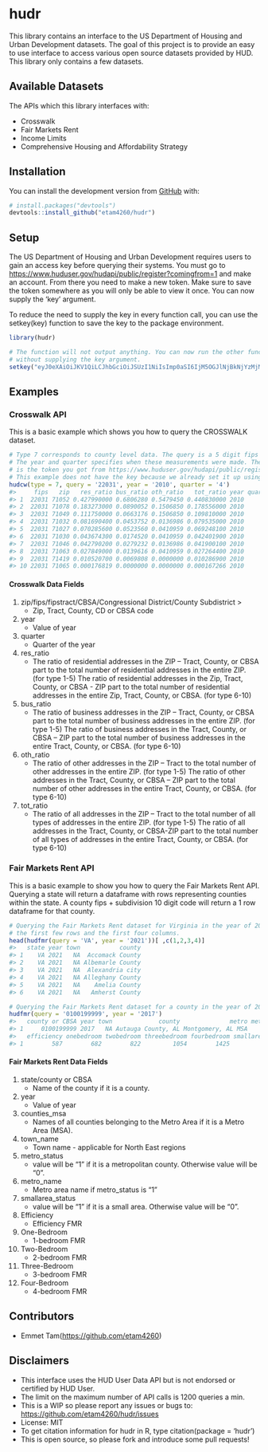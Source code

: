 
<!-- README.md is generated from README.Rmd. Please edit that file -->

# hudr

<!-- badges: start -->
<!-- badges: end -->

This library contains an interface to the US Department of Housing and
Urban Development datasets. The goal of this project is to provide an
easy to use interface to access various open source datasets provided by
HUD. This library only contains a few datasets.

## Available Datasets

The APIs which this library interfaces with:

-   Crosswalk
-   Fair Markets Rent
-   Income Limits
-   Comprehensive Housing and Affordability Strategy

## Installation

You can install the development version from
[GitHub](https://github.com/) with:

``` r
# install.packages("devtools")
devtools::install_github("etam4260/hudr")
```

## Setup

The US Department of Housing and Urban Development requires users to
gain an access key before querying their systems. You must go to
<https://www.huduser.gov/hudapi/public/register?comingfrom=1> and make
an account. From there you need to make a new token. Make sure to save
the token somewhere as you will only be able to view it once. You can
now supply the ‘key’ argument.

To reduce the need to supply the key in every function call, you can use
the setkey(key) function to save the key to the package environment.

``` r
library(hudr)

# The function will not output anything. You can now run the other functions
# without supplying the key argument.
setkey("eyJ0eXAiOiJKV1QiLCJhbGciOiJSUzI1NiIsImp0aSI6IjM5OGJlNjBkNjYzMjM1ZmE2NzQxYWY5ZmViM2QzMDBkNDY3NTliYjgzMzhmNjJiZTE3ZDc4MmE0YWNhYjU2ZmMyMTIxMjM1MjJkYTVjNzY1In0.eyJhdWQiOiI2IiwianRpIjoiMzk4YmU2MGQ2NjMyMzVmYTY3NDFhZjlmZWIzZDMwMGQ0Njc1OWJiODMzOGY2MmJlMTdkNzgyYTRhY2FiNTZmYzIxMjEyMzUyMmRhNWM3NjUiLCJpYXQiOjE2NDI5ODg1MTgsIm5iZiI6MTY0Mjk4ODUxOCwiZXhwIjoxOTU4NTIxMzE3LCJzdWIiOiIyOTA3NCIsInNjb3BlcyI6W119.Ke0N8s797ohuGArbGb7rAMsLKDAWqP6mdItM8KjFQjHDMn8NYBazD8WopijiezC4wgV-n4n41NW4tSivV8yVow")
```

## Examples

### Crosswalk API

This is a basic example which shows you how to query the CROSSWALK
dataset.

``` r
# Type 7 corresponds to county level data. The query is a 5 digit fips code.
# The year and quarter specifies when these measurements were made. The key argument
# is the token you got from https://www.huduser.gov/hudapi/public/register?comingfrom=1
# This example does not have the key because we already set it up using setkey()
hudcw(type = 7, query = '22031', year = '2010', quarter = '4')
#>     fips   zip   res_ratio bus_ratio oth_ratio   tot_ratio year quarter
#> 1  22031 71052 0.427990000 0.6806280 0.5479450 0.440830000 2010       4
#> 2  22031 71078 0.183273000 0.0890052 0.1506850 0.178556000 2010       4
#> 3  22031 71049 0.111750000 0.0663176 0.1506850 0.109810000 2010       4
#> 4  22031 71032 0.081690400 0.0453752 0.0136986 0.079535000 2010       4
#> 5  22031 71027 0.070285600 0.0523560 0.0410959 0.069248100 2010       4
#> 6  22031 71030 0.043674300 0.0174520 0.0410959 0.042401900 2010       4
#> 7  22031 71046 0.042790200 0.0279232 0.0136986 0.041900100 2010       4
#> 8  22031 71063 0.027849000 0.0139616 0.0410959 0.027264400 2010       4
#> 9  22031 71419 0.010520700 0.0069808 0.0000000 0.010286900 2010       4
#> 10 22031 71065 0.000176819 0.0000000 0.0000000 0.000167266 2010       4
```

#### Crosswalk Data Fields

1.  zip/fips/fipstract/CBSA/Congressional District/County
    Subdistrict &gt;
    -   Zip, Tract, County, CD or CBSA code
2.  year
    -   Value of year
3.  quarter
    -   Quarter of the year
4.  res\_ratio
    -   The ratio of residential addresses in the ZIP – Tract, County,
        or CBSA part to the total number of residential addresses in the
        entire ZIP. (for type 1-5) The ratio of residential addresses in
        the Zip, Tract, County, or CBSA - ZIP part to the total number
        of residential addresses in the entire Zip, Tract, County, or
        CBSA. (for type 6-10)
5.  bus\_ratio
    -   The ratio of business addresses in the ZIP – Tract, County, or
        CBSA part to the total number of business addresses in the
        entire ZIP. (for type 1-5) The ratio of business addresses in
        the Tract, County, or CBSA – ZIP part to the total number of
        business addresses in the entire Tract, County, or CBSA. (for
        type 6-10)
6.  oth\_ratio
    -   The ratio of other addresses in the ZIP – Tract to the total
        number of other addresses in the entire ZIP. (for type 1-5) The
        ratio of other addresses in the Tract, County, or CBSA – ZIP
        part to the total number of other addresses in the entire Tract,
        County, or CBSA. (for type 6-10)
7.  tot\_ratio
    -   The ratio of all addresses in the ZIP – Tract to the total
        number of all types of addresses in the entire ZIP. (for type
        1-5) The ratio of all addresses in the Tract, County, or
        CBSA-ZIP part to the total number of all types of addresses in
        the entire Tract, County, or CBSA. (for type 6-10)

### Fair Markets Rent API

This is a basic example to show you how to query the Fair Markets Rent
API. Querying a state will return a dataframe with rows representing
counties within the state. A county fips + subdivision 10 digit code
will return a 1 row dataframe for that county.

``` r
# Querying the Fair Markets Rent dataset for Virginia in the year of 2021. This selected
# the first few rows and the first four columns.
head(hudfmr(query = 'VA', year = '2021'))[ ,c(1,2,3,4)]
#>   state year town           county
#> 1    VA 2021   NA  Accomack County
#> 2    VA 2021   NA Albemarle County
#> 3    VA 2021   NA  Alexandria city
#> 4    VA 2021   NA Alleghany County
#> 5    VA 2021   NA    Amelia County
#> 6    VA 2021   NA   Amherst County

# Querying the Fair Markets Rent dataset for a county in the year of 2017.
hudfmr(query = '0100199999', year = '2017')
#>   county or CBSA year town             county              metro metrostatus
#> 1     0100199999 2017   NA Autauga County, AL Montgomery, AL MSA           1
#>   efficiency onebedroom twobedroom threebedroom fourbedroom smallareastatus
#> 1        587        682        822         1054        1425               0
```

#### Fair Markets Rent Data Fields

1.  state/county or CBSA
    -   Name of the county if it is a county.
2.  year
    -   Value of year
3.  counties\_msa
    -   Names of all counties belonging to the Metro Area if it is a
        Metro Area (MSA).
4.  town\_name
    -   Town name - applicable for North East regions
5.  metro\_status
    -   value will be “1” if it is a metropolitan county. Otherwise
        value will be “0”.
6.  metro\_name
    -   Metro area name if metro\_status is “1”
7.  smallarea\_status
    -   value will be “1” if it is a small area. Otherwise value will be
        “0”.
8.  Efficiency
    -   Efficiency FMR
9.  One-Bedroom
    -   1-bedroom FMR
10. Two-Bedroom
    -   2-bedroom FMR
11. Three-Bedroom
    -   3-bedroom FMR
12. Four-Bedroom
    -   4-bedroom FMR

## Contributors

-   Emmet Tam(<https://github.com/etam4260>)

## Disclaimers

-   This interface uses the HUD User Data API but is not endorsed or
    certified by HUD User.
-   The limit on the maximum number of API calls is 1200 queries a min.
-   This is a WIP so please report any issues or bugs to:
    <https://github.com/etam4260/hudr/issues>
-   License: MIT
-   To get citation information for hudr in R, type citation(package =
    ‘hudr’)
-   This is open source, so please fork and introduce some pull
    requests!
